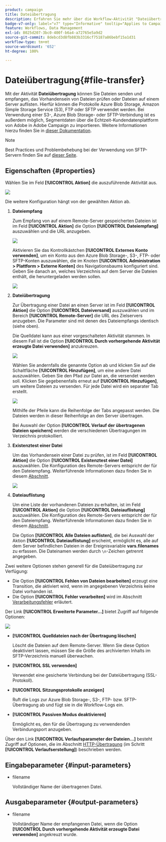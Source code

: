 ```yaml
---
product: campaign
title: Dateiübertragung
description: Erfahren Sie mehr über die Workflow-Aktivität "Dateiübertragung".
badge-v7-only: label="v7" type="Informative" tooltip="Applies to Campaign Classic v7 only"
feature: Workflows, Data Management
exl-id: 8025d207-3bc0-400f-b6a4-a72765e5a9d2
source-git-commit: 8debcd3d8fb883b3316cf75187a86bebf15a1d31
workflow-type: tm+mt
source-wordcount: '652'
ht-degree: 100%

---
```


# Dateiübertragung{#file-transfer}



Mit der Aktivität **Dateiübertragung** können Sie Dateien senden und empfangen, das Vorhandensein von Dateien prüfen oder Dateien auf einem Server auflisten. Hierfür können die Protokolle Azure Blob Storage, Amazon Simple Storage Service (S3), FTP oder SFTP verwendet werden.
Bei Verwendung einer S3-, Azure Blob Storage- oder SFTP-Verbindung ist es außerdem möglich, Segmentdaten über die Echtzeit-Kundendatenplattform von Adobe in Adobe Campaign zu importieren. Weitere Informationen hierzu finden Sie in [dieser Dokumentation](https://experienceleague.adobe.com/docs/experience-platform/destinations/catalog/email-marketing/adobe-campaign.html?lang=de).

>[!NOTE]
>
>Best Practices und Problembehebung bei der Verwendung von SFTP-Servern finden Sie auf [dieser Seite](../../platform/using/sftp-server-usage.md).

## Eigenschaften {#properties}

Wählen Sie im Feld **[!UICONTROL Aktion]** die auszuführende Aktivität aus.

![](assets/file_transfert_action.png)

Die weitere Konfiguration hängt von der gewählten Aktion ab.

1. **Dateiempfang**

   Zum Empfang von auf einem Remote-Server gespeicherten Dateien ist im Feld **[!UICONTROL Aktion]** die Option **[!UICONTROL Dateiempfang]** auszuwählen und die URL anzugeben.

   ![](assets/file_transfert_edit.png)

   Aktivieren Sie das Kontrollkästchen **[!UICONTROL Externes Konto verwenden]**, um ein Konto aus den Azure Blob Storage-, S3-, FTP- oder SFTP-Konten auszuwählen, die im Knoten **[!UICONTROL Administration > Plattform > Externe Konten]** des Navigationsbaums konfiguriert sind. Geben Sie danach an, welches Verzeichnis auf dem Server die Dateien enthält, die heruntergeladen werden sollen.

   ![](assets/file_transfert_edit_external.png)

1. **Dateiübertragung**

   Zur Übertragung einer Datei an einen Server ist im Feld **[!UICONTROL Aktion]** die Option **[!UICONTROL Dateiversand]** auszuwählen und im Bereich **[!UICONTROL Remote-Server]** die URL des Zielservers anzugeben. Die Parameter sind mit denen des Dateiempfangs identisch (siehe oben).

   Die Quelldatei kann aus einer vorgeschalteten Aktivität stammen. In diesem Fall ist die Option **[!UICONTROL Durch vorhergehende Aktivität erzeugte Datei verwenden]** anzukreuzen.

   ![](assets/file_transfert_edit_send.png)

   Wählen Sie andernfalls die genannte Option ab und klicken Sie auf die Schaltfläche **[!UICONTROL Hinzufügen]**, um eine andere Datei auszuwählen. Geben Sie den Pfad zur Datei an, die versendet werden soll. Klicken Sie gegebenenfalls erneut auf **[!UICONTROL Hinzufügen]**, um weitere Dateien zu versenden. Für jede Datei wird ein separater Tab erstellt.

   ![](assets/file_transfert_source.png)

   Mithilfe der Pfeile kann die Reihenfolge der Tabs angepasst werden. Die Dateien werden in dieser Reihenfolge an den Server übertragen.

   Bei Auswahl der Option **[!UICONTROL Verlauf der übertragenen Dateien speichern]** werden die verschiedenen Übertragungen im Verzeichnis protokolliert.

1. **Existenztest einer Datei**

   Um das Vorhandensein einer Datei zu prüfen, ist im Feld **[!UICONTROL Aktion]** die Option **[!UICONTROL Existenztest einer Datei]** auszuwählen. Die Konfiguration des Remote-Servers entspricht der für den Dateiempfang. Weiterführende Informationen dazu finden Sie in diesem [Abschnitt](#properties).

   ![](assets/file_transfert_edit_test.png)

1. **Dateiauflistung**

   Um eine Liste der vorhandenen Dateien zu erhalten, ist im Feld **[!UICONTROL Aktion]** die Option **[!UICONTROL Dateiauflistung]** auszuwählen. Die Konfiguration des Remote-Servers entspricht der für den Dateiempfang. Weiterführende Informationen dazu finden Sie in diesem [Abschnitt](#properties).

   Die Option **[!UICONTROL Alle Dateien auflisten]**, die bei Auswahl der Aktion **[!UICONTROL Dateiauflistung]** erscheint, ermöglicht es, alle auf dem Server befindlichen Dateien in der Ereignisvariable **vars.filenames** zu erfassen. Die Dateinamen werden durch `\n`-Zeichen getrennt angegeben.

Zwei weitere Optionen stehen generell für die Dateiübertragung zur Verfügung:

* Die Option **[!UICONTROL Fehlen von Dateien bearbeiten]** erzeugt eine Transition, die aktiviert wird, wenn im angegebenen Verzeichnis keine Datei vorhanden ist.
* Die Option **[!UICONTROL Fehler verarbeiten]** wird im Abschnitt [Verarbeitungsfehler](monitoring-workflow-execution.md#processing-errors) erläutert.

Der Link **[!UICONTROL Erweiterte Parameter...]** bietet Zugriff auf folgende Optionen:

![](assets/file_transfert_advanced.png)

* **[!UICONTROL Quelldateien nach der Übertragung löschen]**

  Löscht die Dateien auf dem Remote-Server. Wenn Sie diese Option deaktiviert lassen, müssen Sie die Größe des archivierten Inhalts im SFTP-Verzeichnis manuell überwachen.

* **[!UICONTROL SSL verwenden]**

  Verwendet eine gesicherte Verbindung bei der Dateiübertragung (SSL-Protokoll).

* **[!UICONTROL Sitzungsprotokolle anzeigen]**

  Ruft die Logs zur Azure Blob Storage-, S3-, FTP- bzw. SFTP-Übertragung ab und fügt sie in die Workflow-Logs ein.

* **[!UICONTROL Passiven Modus deaktivieren]**

  Ermöglicht es, den für die Übertragung zu verwendenden Verbindungsport anzugeben.

Über den Link **[!UICONTROL Verlaufsparameter der Dateien...]** besteht Zugriff auf Optionen, die im Abschnitt [HTTP-Übertragung](web-download.md) (im Schritt **[!UICONTROL Verlaufserstellung]**) beschrieben werden.

## Eingabeparameter {#input-parameters}

* filename

  Vollständiger Name der übertragenen Datei.

## Ausgabeparameter {#output-parameters}

* filename

  Vollständiger Name der empfangenen Datei, wenn die Option **[!UICONTROL Durch vorhergehende Aktivität erzeugte Datei verwenden]** angekreuzt wurde.
